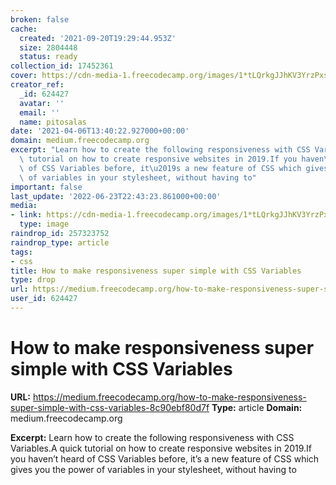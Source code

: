 ```yaml
---
broken: false
cache:
  created: '2021-09-20T19:29:44.953Z'
  size: 2804448
  status: ready
collection_id: 17452361
cover: https://cdn-media-1.freecodecamp.org/images/1*tLQrkgJJhKV3YrzPxsVVFA.png
creator_ref:
  _id: 624427
  avatar: ''
  email: ''
  name: pitosalas
date: '2021-04-06T13:40:22.927000+00:00'
domain: medium.freecodecamp.org
excerpt: "Learn how to create the following responsiveness with CSS Variables.A quick\
  \ tutorial on how to create responsive websites in 2019.If you haven\u2019t heard\
  \ of CSS Variables before, it\u2019s a new feature of CSS which gives you the power\
  \ of variables in your stylesheet, without having to"
important: false
last_update: '2022-06-23T22:43:23.861000+00:00'
media:
- link: https://cdn-media-1.freecodecamp.org/images/1*tLQrkgJJhKV3YrzPxsVVFA.png
  type: image
raindrop_id: 257323752
raindrop_type: article
tags:
- css
title: How to make responsiveness super simple with CSS Variables
type: drop
url: https://medium.freecodecamp.org/how-to-make-responsiveness-super-simple-with-css-variables-8c90ebf80d7f
user_id: 624427
---
```


# How to make responsiveness super simple with CSS Variables

**URL:** https://medium.freecodecamp.org/how-to-make-responsiveness-super-simple-with-css-variables-8c90ebf80d7f
**Type:** article
**Domain:** medium.freecodecamp.org

**Excerpt:** Learn how to create the following responsiveness with CSS Variables.A quick tutorial on how to create responsive websites in 2019.If you haven’t heard of CSS Variables before, it’s a new feature of CSS which gives you the power of variables in your stylesheet, without having to
